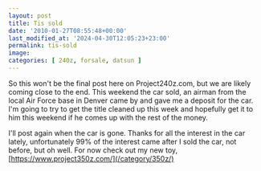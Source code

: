 ```yaml
---
layout: post
title: Tis sold
date: '2010-01-27T08:55:48+00:00'
last_modified_at: '2024-04-30T12:05:23+23:00'
permalink: tis-sold
image: 
categories: [ 240z, forsale, datsun ]
---
```

So this won't be the final post here on Project240z.com, but we are likely coming close to the end. This weekend the car sold, an airman from the local Air Force base in Denver came by and gave me a deposit for the car. I'm going to try to get the title cleaned up this week and hopefully get it to him this weekend if he comes up with the rest of the money.

I'll post again when the car is gone. Thanks for all the interest in the car lately, unfortunately 99% of the interest came after I sold the car, not before, but oh well. For now check out my new toy, [https://www.project350z.com/](/category/350z/)

